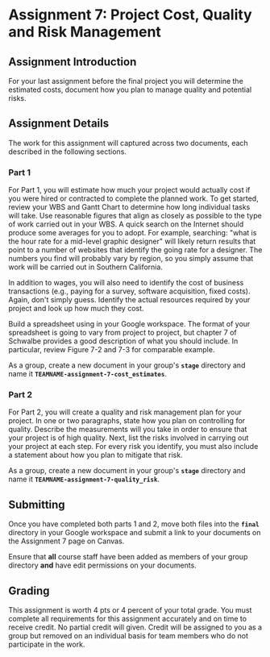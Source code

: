 Assignment 7: Project Cost, Quality and Risk Management
======================================================

## Assignment Introduction

For your last assignment before the final project you will determine the estimated costs, document how you plan to manage quality and potential risks.

## Assignment Details

The work for this assignment will captured across two documents, each described in the following sections.

### Part 1

For Part 1, you will estimate how much your project would actually cost if you were hired or contracted to complete the planned work. To get started, review your WBS and Gantt Chart to determine how long individual tasks will take. Use reasonable figures that align as closely as possible to the type of work carried out in your WBS. A quick search on the Internet should produce some averages for you to adopt. For example, searching: "what is the hour rate for a mid-level graphic designer" will likely return results that point to a number of websites that identify the going rate for a designer. The numbers you find will probably vary by region, so you simply assume that work will be carried out in Southern California.

In addition to wages, you will also need to identify the cost of business transactions (e.g., paying for a survey, software acquisition, fixed costs). Again, don't simply guess. Identify the actual resources required by your project and look up how much they cost.

Build a spreadsheet using in your Google workspace. The format of your spreadsheet is going to vary from project to project, but chapter 7 of Schwalbe provides a good description of what you should include. In particular, review Figure 7-2 and 7-3 for comparable example.

As a group, create a new document in your group's **`stage`** directory and name it **`TEAMNAME-assignment-7-cost_estimates`**.

### Part 2

For Part 2, you will create a quality and risk management plan for your project. In one or two paragraphs, state how you plan on controlling for quality. Describe the measurements will you take in order to ensure that your project is of high quality. Next, list the risks involved in carrying out your project at each step. For every risk you identify, you must also include a statement about how you plan to mitigate that risk.

As a group, create a new document in your group's **`stage`** directory and name it **`TEAMNAME-assignment-7-quality_risk`**.

## Submitting 

Once you have completed both parts 1 and 2, move both files into the **`final`** directory in your Google workspace and submit a link to your documents on the Assignment 7 page on Canvas.

Ensure that **all** course staff have been added as members of your group directory **and** have edit permissions on your documents.

## Grading

This assignment is worth 4 pts or 4 percent of your total grade. You must complete all requirements for this assignment accurately and on time to receive credit. No partial credit will given. Credit will be assigned to you as a group but removed on an individual basis for team members who do not participate in the work.
